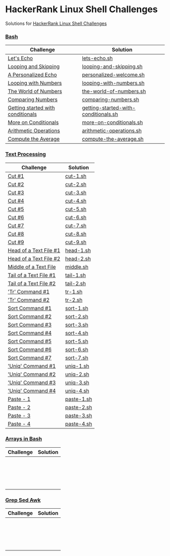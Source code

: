 # HackerRank Linux Shell Challenges
Solutions for [HackerRank Linux Shell Challenges](https://www.hackerrank.com/domains/shell)
### [Bash](https://www.hackerrank.com/domains/shell/bash)
| Challenge | Solution |
|-----------|----------|
|     [Let's Echo](https://www.hackerrank.com/challenges/bash-tutorials-lets-echo)      |   [lets-echo.sh](https://github.com/alpemek/linux-shell/blob/master/Bash/lets-echo.sh)
|     [Looping and Skipping](https://www.hackerrank.com/challenges/bash-tutorials---looping-and-skipping)      |      [looping-and-skipping.sh](https://github.com/alpemek/linux-shell/blob/master/Bash/looping-and-skipping.sh)    |
|     [A Personalized Echo](https://www.hackerrank.com/challenges/bash-tutorials---a-personalized-echo)      |     [personalized-welcome.sh](https://github.com/alpemek/linux-shell/blob/master/Bash/personalized-welcome.sh)     |
|     [Looping with Numbers](https://www.hackerrank.com/challenges/bash-tutorials---looping-with-numbers)      |     [looping-with-numbers.sh](https://github.com/alpemek/linux-shell/blob/master/Bash/looping-with-numbers.sh)     |
|     [The World of Numbers](https://www.hackerrank.com/challenges/bash-tutorials---the-world-of-numbers)      |     [the-world-of-numbers.sh](https://github.com/alpemek/linux-shell/blob/master/Bash/the-world-of-numbers.sh)     |
|     [Comparing Numbers](https://www.hackerrank.com/challenges/bash-tutorials---comparing-numbers)      |     [comparing-numbers.sh](https://github.com/alpemek/linux-shell/blob/master/Bash/comparing-numbers.sh)     |
|     [Getting started with conditionals](https://www.hackerrank.com/challenges/bash-tutorials---getting-started-with-conditionals/problem)      |     [getting-started-with-conditionals.sh](https://github.com/alpemek/linux-shell/blob/master/Bash/getting-started-with-conditionals.sh)     |
|     [More on Conditionals](https://www.hackerrank.com/challenges/bash-tutorials---more-on-conditionals/problem)      |     [more-on-conditionals.sh](https://github.com/alpemek/linux-shell/blob/master/Bash/more-on-conditionals.sh)     |
|     [Arithmetic Operations](https://www.hackerrank.com/challenges/bash-tutorials---arithmetic-operations/problem)      |     [arithmetic-operations.sh](https://github.com/alpemek/linux-shell/blob/master/Bash/arithmetic-operations.sh)     |
|     [Compute the Average](https://www.hackerrank.com/challenges/bash-tutorials---compute-the-average/problem)      |     [compute-the-average.sh](https://github.com/alpemek/linux-shell/blob/master/Bash/compute-the-average.sh)     |
### [Text Processing](https://www.hackerrank.com/domains/shell/textpro)
| Challenge | Solution |
|-----------|----------|
|     [Cut #1](https://www.hackerrank.com/challenges/text-processing-cut-1/problem)      |     [cut-1.sh](https://github.com/alpemek/linux-shell/blob/master/Text%20Processing/cut-1.sh)     |
|     [Cut #2](https://www.hackerrank.com/challenges/text-processing-cut-2/problem)      |     [cut-2.sh](https://github.com/alpemek/linux-shell/blob/master/Text%20Processing/cut-2.sh)     |
|     [Cut #3](https://www.hackerrank.com/challenges/text-processing-cut-3/problem)      |     [cut-3.sh](https://github.com/alpemek/linux-shell/blob/master/Text%20Processing/cut-3.sh)     |
|     [Cut #4](https://www.hackerrank.com/challenges/text-processing-cut-4/problem)      |     [cut-4.sh](https://github.com/alpemek/linux-shell/blob/master/Text%20Processing/cut-4.sh)     |
|     [Cut #5](https://www.hackerrank.com/challenges/text-processing-cut-5/problem)      |     [cut-5.sh](https://github.com/alpemek/linux-shell/blob/master/Text%20Processing/cut-5.sh)     |
|     [Cut #6](https://www.hackerrank.com/challenges/text-processing-cut-6/problem)      |     [cut-6.sh](https://github.com/alpemek/linux-shell/blob/master/Text%20Processing/cut-6.sh)     |
|     [Cut #7](https://www.hackerrank.com/challenges/text-processing-cut-7/problem)      |     [cut-7.sh](https://github.com/alpemek/linux-shell/blob/master/Text%20Processing/cut-7.sh)     |
|     [Cut #8](https://www.hackerrank.com/challenges/text-processing-cut-8/problem)      |     [cut-8.sh](https://github.com/alpemek/linux-shell/blob/master/Text%20Processing/cut-8.sh)     |
|     [Cut #9](https://www.hackerrank.com/challenges/text-processing-cut-9/problem)      |     [cut-9.sh](https://github.com/alpemek/linux-shell/blob/master/Text%20Processing/cut-9.sh)     |
| [Head of a Text File #1](https://www.hackerrank.com/challenges/text-processing-head-1) | [head-1.sh](https://github.com/alpemek/linux-shell/blob/master/Text%20Processing/head-1.sh)    |
| [Head of a Text File #2](https://www.hackerrank.com/challenges/text-processing-head-2) | [head-2.sh](https://github.com/alpemek/linux-shell/blob/master/Text%20Processing/head-2.sh)    |
| [Middle of a Text File](https://www.hackerrank.com/challenges/text-processing-in-linux---the-middle-of-a-text-file/problem) | [middle.sh](https://github.com/alpemek/linux-shell/blob/master/Text%20Processing/middle.sh) |
| [Tail of a Text File #1](https://www.hackerrank.com/challenges/text-processing-tail-1/problem) | [tail-1.sh](https://github.com/alpemek/linux-shell/blob/master/Text%20Processing/tail-1.sh)  |  
| [Tail of a Text File #2](https://www.hackerrank.com/challenges/text-processing-tail-2/problem) | [tail-2.sh](https://github.com/alpemek/linux-shell/blob/master/Text%20Processing/tail-2.sh) |
| ['Tr' Command #1](https://www.hackerrank.com/challenges/text-processing-tr-1/problem) | [tr-1.sh](https://github.com/alpemek/linux-shell/blob/master/Text%20Processing/tr-1.sh) |
| ['Tr' Command #2](https://www.hackerrank.com/challenges/text-processing-tr-2/problem) | [tr-2.sh](https://github.com/alpemek/linux-shell/blob/master/Text%20Processing/tr-2.sh) |
| [Sort Command #1](https://www.hackerrank.com/challenges/text-processing-sort-1/problem) | [sort-1.sh](https://github.com/alpemek/linux-shell/blob/master/Text%20Processing/sort-1.sh) |
| [Sort Command #2](https://www.hackerrank.com/challenges/text-processing-sort-2/problem) | [sort-2.sh](https://github.com/alpemek/linux-shell/blob/master/Text%20Processing/sort-2.sh) |
| [Sort Command #3](https://www.hackerrank.com/challenges/text-processing-sort-3/problem) | [sort-3.sh](https://github.com/alpemek/linux-shell/blob/master/Text%20Processing/sort-3.sh) |
| [Sort Command #4](https://www.hackerrank.com/challenges/text-processing-sort-4/problem) | [sort-4.sh](https://github.com/alpemek/linux-shell/blob/master/Text%20Processing/sort-4.sh) |
| [Sort Command #5](https://www.hackerrank.com/challenges/text-processing-sort-5/problem) | [sort-5.sh](https://github.com/alpemek/linux-shell/blob/master/Text%20Processing/sort-5.sh) |
| [Sort Command #6](https://www.hackerrank.com/challenges/text-processing-sort-6/problem) | [sort-6.sh](https://github.com/alpemek/linux-shell/blob/master/Text%20Processing/sort-6.sh) |
| [Sort Command #7](https://www.hackerrank.com/challenges/text-processing-sort-7/problem) | [sort-7.sh](https://github.com/alpemek/linux-shell/blob/master/Text%20Processing/sort-7.sh) |
| ['Uniq' Command #1](https://www.hackerrank.com/challenges/text-processing-in-linux-the-uniq-command-1/problem) | [uniq-1.sh](https://github.com/alpemek/linux-shell/blob/master/Text%20Processing/uniq-1.sh) |
| ['Uniq' Command #2](https://www.hackerrank.com/challenges/text-processing-in-linux-the-uniq-command-2/problem) | [uniq-2.sh](https://github.com/alpemek/linux-shell/blob/master/Text%20Processing/uniq-2.sh) |
| ['Uniq' Command #3](https://www.hackerrank.com/challenges/text-processing-in-linux-the-uniq-command-3/problem) | [uniq-3.sh](https://github.com/alpemek/linux-shell/blob/master/Text%20Processing/uniq-3.sh) |
| ['Uniq' Command #4](https://www.hackerrank.com/challenges/text-processing-in-linux-the-uniq-command-4/problem) | [uniq-4.sh](https://github.com/alpemek/linux-shell/blob/master/Text%20Processing/uniq-4.sh) |
| [Paste - 1](https://www.hackerrank.com/challenges/paste-1/problem) | [paste-1.sh](https://github.com/alpemek/linux-shell/blob/master/Text%20Processing/paste-1.sh) |
| [Paste - 2](https://www.hackerrank.com/challenges/paste-2/problem) | [paste-2.sh](https://github.com/alpemek/linux-shell/blob/master/Text%20Processing/paste-2.sh) |
| [Paste - 3](https://www.hackerrank.com/challenges/paste-3/problem) | [paste-3.sh](https://github.com/alpemek/linux-shell/blob/master/Text%20Processing/paste-3.sh) |
| [Paste - 4](https://www.hackerrank.com/challenges/paste-4/problem) | [paste-4.sh](https://github.com/alpemek/linux-shell/blob/master/Text%20Processing/paste-4.sh) |

### [Arrays in Bash](https://www.hackerrank.com/domains/shell/arrays-in-bash)
| Challenge | Solution |
|-----------|----------|
| []() | []() |
| []() | []() |
| []() | []() |
| []() | []() |
| []() | []() |
| []() | []() |
| []() | []() |
| []() | []() |
| []() | []() |
| []() | []() |
| []() | []() |
| []() | []() |
| []() | []() |
| []() | []() |
| []() | []() |
| []() | []() |
| []() | []() |
### [Grep Sed Awk](https://www.hackerrank.com/domains/shell/grep-sed-awk)
| Challenge | Solution |
|-----------|----------|
| []() | []() |
| []() | []() |
| []() | []() |
| []() | []() |
| []() | []() |
| []() | []() |
| []() | []() |
| []() | []() |
| []() | []() |
| []() | []() |
| []() | []() |
| []() | []() |
| []() | []() |
| []() | []() |
| []() | []() |
| []() | []() |
| []() | []() |

